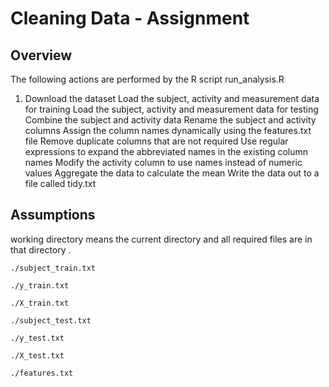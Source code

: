 # Cleaning Data - Assignment

## Overview
The following actions are performed by the R script run_analysis.R

1.  Download the dataset
Load the subject, activity and measurement data for training
Load the subject, activity and measurement data for testing
Combine the subject and activity data
Rename the subject and activity columns
Assign the column names dynamically using the features.txt file
Remove duplicate columns that are not required
Use regular expressions to expand the abbreviated names in the existing column names
Modify the activity column to use names instead of numeric values
Aggregate the data to calculate the mean
Write the data out to a file called tidy.txt


## Assumptions

working directory means the current directory and all required files are in that directory
    .
    
    ./subject_train.txt
    
    ./y_train.txt
    
    ./X_train.txt
    
    ./subject_test.txt
    
    ./y_test.txt
    
    ./X_test.txt
    
    ./features.txt
    
 
